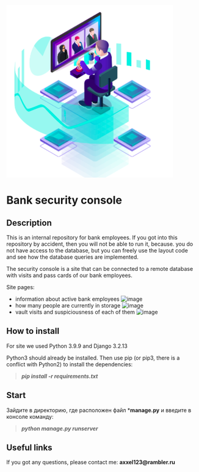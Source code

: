 ![Пульт охраны](github_images/image_security.png)

# Bank security console

## Description

This is an internal repository for bank employees. If you got into this repository by accident, then you will not be able to run it, because. you do not have access to the database, but you can freely use the layout code and see how the database queries are implemented.

The security console is a site that can be connected to a remote database with visits and pass cards of our bank employees.

Site pages:
- information about active bank employees
![image](https://user-images.githubusercontent.com/58893102/177723133-8abc678d-8eef-4b43-b769-92d93f0b03c6.png)
- how many people are currently in storage
![image](https://user-images.githubusercontent.com/58893102/177723240-52edee5f-8499-400a-9a71-03a900f54ad5.png)
- vault visits and suspiciousness of each of them
![image](https://user-images.githubusercontent.com/58893102/177723374-cfb0c000-f8db-4cc6-a9f5-842c9080eae6.png)


## How to install

For site we used Python 3.9.9 and Django 3.2.13

Python3 should already be installed. Then use pip (or pip3, there is a conflict with Python2) to install the dependencies:

>***pip install -r requirements.txt***

## Start

Зайдите в директорию, где расположен файл ***manage.py** и введите в консоле команду:
>***python manage.py runserver***

## Useful links
If you got any questions, please contact me: 
__axxel123@rambler.ru__

